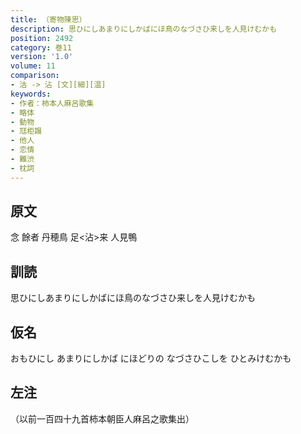 ```yaml
---
title: （寄物陳思）
description: 思ひにしあまりにしかばにほ鳥のなづさひ来しを人見けむかも
position: 2492
category: 巻11
version: '1.0'
volume: 11
comparison:
- 沽 -> 沾 [文][細][温]
keywords:
- 作者：柿本人麻呂歌集
- 略体
- 動物
- 尫柜蹋
- 他人
- 恋情
- 難渋
- 枕詞
---
```


## 原文

念 餘者 丹穂鳥 足<沾>来 人見鴨

## 訓読

思ひにしあまりにしかばにほ鳥のなづさひ来しを人見けむかも

## 仮名

おもひにし あまりにしかば にほどりの なづさひこしを ひとみけむかも

## 左注

（以前一百四十九首柿本朝臣人麻呂之歌集出）
